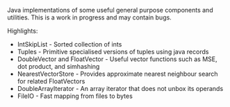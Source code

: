 Java implementations of some useful general purpose components and utilities. This is a work in progress and may contain bugs.

Highlights:

 - IntSkipList - Sorted collection of ints
 - Tuples - Primitive specialised versions of tuples using java records
 - DoubleVector and FloatVector - Useful vector functions such as MSE, dot product, and simhashing
 - NearestVectorStore - Provides approximate nearest neighbour search for related FloatVectors
 - DoubleArrayIterator - An array iterator that does not unbox its operands
 - FileIO - Fast mapping from files to bytes